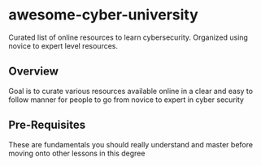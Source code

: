 # awesome-cyber-university
Curated list of online resources to learn cybersecurity. Organized using novice to expert level resources.


## Overview
Goal is to curate various resources available online in a clear and easy to follow manner for people to go from novice to expert in cyber security


## Pre-Requisites
These are fundamentals you should really understand and master before moving onto other lessons in this degree

